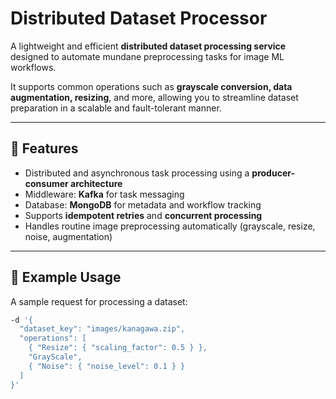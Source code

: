 # Distributed Dataset Processor

A lightweight and efficient **distributed dataset processing service** designed to automate mundane preprocessing tasks for image ML workflows.  

It supports common operations such as **grayscale conversion, data augmentation, resizing**, and more, allowing you to streamline dataset preparation in a scalable and fault-tolerant manner.

---

## 🧱 Features

- Distributed and asynchronous task processing using a **producer-consumer architecture**  
- Middleware: **Kafka** for task messaging  
- Database: **MongoDB** for metadata and workflow tracking  
- Supports **idempotent retries** and **concurrent processing**  
- Handles routine image preprocessing automatically (grayscale, resize, noise, augmentation)  

---

## 🚀 Example Usage

A sample request for processing a dataset:

```bash
-d '{
  "dataset_key": "images/kanagawa.zip",
  "operations": [
    { "Resize": { "scaling_factor": 0.5 } },
    "GrayScale",
    { "Noise": { "noise_level": 0.1 } }
  ]
}'
